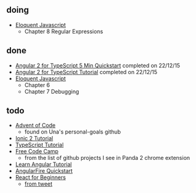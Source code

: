 doing
---
- [Eloquent Javascript](http://eloquentjavascript.net/)
  - Chapter 8 Regular Expressions

done
---
- [Angular 2 for TypeScript 5 Min Quickstart](https://angular.io/docs/ts/latest/quickstart.html) completed on 22/12/15
- [Angular 2 for TypeScript Tutorial](https://angular.io/docs/ts/latest/quickstart.html) completed on 22/12/15
- [Eloquent Javascript](http://eloquentjavascript.net/)
  - Chapter 6 
  - Chapter 7 Debugging

todo
---
- [Advent of Code](http://adventofcode.com/)
  - found on Una's personal-goals github
- [Ionic 2 Tutorial](http://ionicframework.com/docs/v2/getting-started/installation/)
- [TypeScript Tutorial](http://www.typescriptlang.org/Tutorial)
- [Free Code Camp](http://www.freecodecamp.com/)
  - from the list of github projects I see in Panda 2 chrome extension
- [Learn Angular Tutorial](http://www.learn-angular.org/)
- [AngularFire Quickstart](https://www.firebase.com/docs/web/libraries/angular/quickstart.html)
- [React for Beginners](https://reactforbeginners.com/)
  - [from tweet](https://twitter.com/Una/status/680465512799813632)
